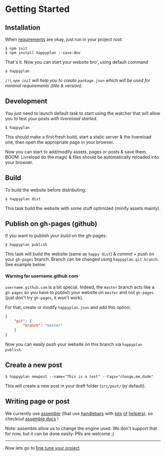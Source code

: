 # Getting Started

## Installation

When [requirements](0-Requirements.md) are okay, just run in your project root:

    $ npm init
    $ npm install happyplan --save-dev

That's it. Now you can start your website bro', using default command

    $ happyplan

`/!\` _`npm init` will help you to create `package.json` which will be used for minimal requirements (title & version)._

## Development

You just need to launch default task to start using the watcher that will allow you to test your posts _with livereload started_.

    $ happyplan

This should make a first fresh build, start a static server & the livereload one, then open the appropriate page in your browser.

Now you can start to add/modify assets, pages or posts & save them.
BOOM.
Livreload do the magic & files should be automatically reloaded into your browser.

## Build

To build the website before distributing.

    $ happyplan dist

This task build the website with some stuff optimized (minify assets mainly).

## Publish on gh-pages (github)

If you want to publish your build on the gh-pages:

    $ happyplan publish

This task will build the website (same as `happy dist`) & _commit + push_ on your `gh-pages` branch.
Branch can be changed using `happyplan.git.branch`.
See example below.

#### Warning for username.github.com

`username.github.com` is a bit special.
Indeed, the `master` branch acts like a `gh-pages` so you have to publish your website on `master` and not `gh-pages` (just don't try `gh-pages`, it won't work).

For that, create or modify `happyplan.json` and add this option:

```json
{
    "git": {
        "branch": "master"
    }
}
```

Now you can easily push your website on this branch via `happyplan publish`.

## Create a new post

    $ happyplan newpost --name="This is a test" --tags="change,me,dude"

This will create a new post in your draft folder (`src/post/` by default).

## Writing page or post

We currently use [assemble](http://assemble.io/) (that use [handlebars](http://handlebarsjs.com/) with [lots](http://assemble.io/helpers/) [of](http://assemble.io/docs/Custom-Helpers.html) [helpers](http://assemble.io/docs/Helpers.html)), so checkout [assemble docs](http://assemble.io/docs/) !

Note: assemble allow us to change the engine used. We don't support that for now, but it can be done easily. PRs are welcome ;)

---

Now lets go to [fine tune your project](2-Configuring-Project.md)
